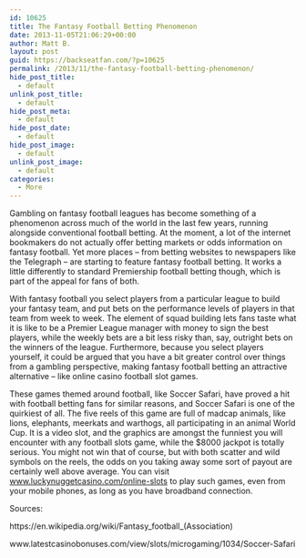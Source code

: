 ```yaml
---
id: 10625
title: The Fantasy Football Betting Phenomenon
date: 2013-11-05T21:06:29+00:00
author: Matt B.
layout: post
guid: https://backseatfan.com/?p=10625
permalink: /2013/11/the-fantasy-football-betting-phenomenon/
hide_post_title:
  - default
unlink_post_title:
  - default
hide_post_meta:
  - default
hide_post_date:
  - default
hide_post_image:
  - default
unlink_post_image:
  - default
categories:
  - More
---
```


<div class="entry">
  <p>
    Gambling on fantasy football leagues has become something of a phenomenon across much of the world in the last few years, running alongside conventional football betting. At the moment, a lot of the internet bookmakers do not actually offer betting markets or odds information on fantasy football. Yet more places – from betting websites to newspapers like the Telegraph – are starting to feature fantasy football betting. It works a little differently to standard Premiership football betting though, which is part of the appeal for fans of both.
  </p>

  <p>
    With fantasy football you select players from a particular league to build your fantasy team, and put bets on the performance levels of players in that team from week to week. The element of squad building lets fans taste what it is like to be a Premier League manager with money to sign the best players, while the weekly bets are a bit less risky than, say, outright bets on the winners of the league. Furthermore, because you select players yourself, it could be argued that you have a bit greater control over things from a gambling perspective, making fantasy football betting an attractive alternative – like online casino football slot games.
  </p>

  <p>
    These games themed around football, like Soccer Safari, have proved a hit with football betting fans for similar reasons, and Soccer Safari is one of the quirkiest of all. The five reels of this game are full of madcap animals, like lions, elephants, meerkats and warthogs, all participating in an animal World Cup. It is a video slot, and the graphics are amongst the funniest you will encounter with any football slots game, while the $8000 jackpot is totally serious. You might not win that of course, but with both scatter and wild symbols on the reels, the odds on you taking away some sort of payout are certainly well above average. You can visit <a href="https://www.luckynuggetcasino.com/online-slots">www.luckynuggetcasino.com/online-slots</a> to play such games, even from your mobile phones, as long as you have broadband connection.
  </p>

  <p>
    Sources:
  </p>

  <p>
    https://en.wikipedia.org/wiki/Fantasy_football_(Association)
  </p>

  <p>
    www.latestcasinobonuses.com/view/slots/microgaming/1034/Soccer-Safari
  </p>
</div>
